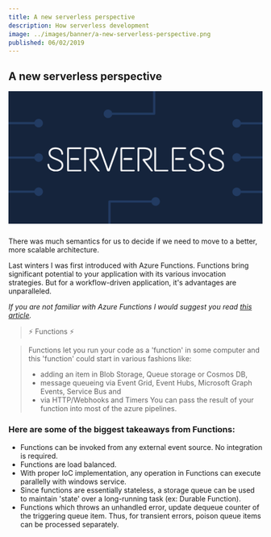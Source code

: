 ```yaml
---
title: A new serverless perspective
description: How serverless development 
image: ../images/banner/a-new-serverless-perspective.png
published: 06/02/2019
---
```


## A new serverless perspective

![banner](../images/banner/a-new-serverless-perspective.png)

### 

There was much semantics for us to decide if we need to move to a better, more scalable architecture.

Last winters I was first introduced with Azure Functions. Functions bring significant potential to your application with its various invocation strategies. But for a workflow-driven application, it's advantages are unparalleled.

_If you are not familiar with Azure Functions I would suggest you read [this article](https://medium.com/grapecity/an-introduction-to-azure-functions-845fbf0033af)._

> ⚡ Functions ⚡

> Functions let you run your code as a 'function' in some computer and this 'function' could start in various fashions like:
> - adding an item in Blob Storage, Queue storage or Cosmos DB,
> - message queueing via Event Grid, Event Hubs, Microsoft Graph Events, Service Bus and 
> - via HTTP/Webhooks and Timers
> You can pass the result of your function into most of the azure pipelines. 

### Here are some of the biggest takeaways from Functions:

 - Functions can be invoked from any external event source. No integration is required.
 - Functions are load balanced.
 - With proper IoC implementation, any operation in Functions can execute parallelly with windows service.
 - Since functions are essentially stateless, a storage queue can be used to maintain 'state' over a long-running task (ex: Durable Function).
 - Functions which throws an unhandled error, update dequeue counter of the triggering queue item. Thus, for transient errors, poison queue items can be processed separately.

